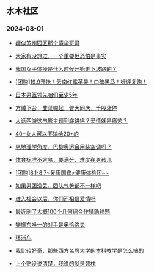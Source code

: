 ## 水木社区 
### 2024-08-01

+ [疑似苏州园区那个清华哥哥](https://www.newsmth.net/nForum/article/WorkingLife/122010)

+ [大家有没想过，一个重要但恐怕是事实](https://www.newsmth.net/nForum/article/OurEstate/3048333)

+ [我国女子体操是什么时候开始走下坡路的？](https://www.newsmth.net/nForum/article/Olympic/1553186)

+ [[团购]19.9开抢！云南红露苹果！口碑黑马！好评复购！](https://www.newsmth.net/nForum/article/ADAgent_TG/1323950)

+ [日本男篮领先咱们至少5年](https://www.newsmth.net/nForum/article/BasketballForum/4931204)

+ [方贼下台，韭菜崛起，普天同庆，千股涨停](https://www.newsmth.net/nForum/article/Stock/10896745)

+ [大话西游这电影主题到底讲啥？爱情就是痛苦？](https://www.newsmth.net/nForum/article/Movielife/13239)

+ [40+女人可以不输给20+的](https://www.newsmth.net/nForum/article/FamilyLife/1766796261)

+ [从地理学角度，巴黎奥运会用装空调吗？](https://www.newsmth.net/nForum/article/Geography/590366)

+ [体育标准不容易，要满分，难度在男孩儿](https://www.newsmth.net/nForum/article/PreUnivEdu/193747)

+ [[团购]8.1-8.7<爱康国宾>健康体检团~~](https://www.newsmth.net/nForum/article/ADAgent_TG/1324028)

+ [如果男团没丢，团队气势都不一样吧](https://www.newsmth.net/nForum/article/Olympic/1555793)

+ [进入社会以后，你们还相信爱情吗](https://www.newsmth.net/nForum/article/Love/6304042)

+ [最近刷了大概100个几何综合作辅助线题](https://www.newsmth.net/nForum/article/PreUnivEdu/194350)

+ [樊振东唯一的对手是奥恰洛夫](https://www.newsmth.net/nForum/article/Pingpang/6238)

+ [环浦东](https://www.newsmth.net/nForum/article/Cyclone/1017006)

+ [我比较好奇，那些西方名牌大学的本科教学是怎么搞的](https://www.newsmth.net/nForum/article/QingJiao/882339)

+ [上个贴没说清楚，我说的就是颈枕](https://www.newsmth.net/nForum/article/AutoWorld/1944884354)

